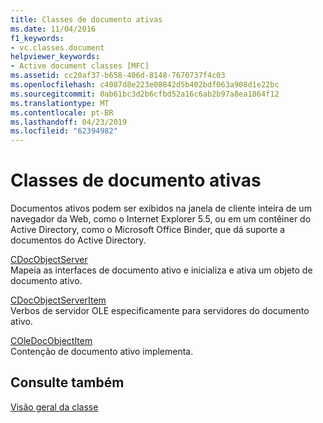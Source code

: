 ```yaml
---
title: Classes de documento ativas
ms.date: 11/04/2016
f1_keywords:
- vc.classes.document
helpviewer_keywords:
- Active document classes [MFC]
ms.assetid: cc20af37-b658-406d-8148-7670737f4c03
ms.openlocfilehash: c4087d8e223e08842d5b402bdf063a908d1e22bc
ms.sourcegitcommit: 0ab61bc3d2b6cfbd52a16c6ab2b97a8ea1864f12
ms.translationtype: MT
ms.contentlocale: pt-BR
ms.lasthandoff: 04/23/2019
ms.locfileid: "62394982"
---
```

# <a name="active-document-classes"></a>Classes de documento ativas

Documentos ativos podem ser exibidos na janela de cliente inteira de um navegador da Web, como o Internet Explorer 5.5, ou em um contêiner do Active Directory, como o Microsoft Office Binder, que dá suporte a documentos do Active Directory.

[CDocObjectServer](../mfc/reference/cdocobjectserver-class.md)<br/>
Mapeia as interfaces de documento ativo e inicializa e ativa um objeto de documento ativo.

[CDocObjectServerItem](../mfc/reference/cdocobjectserveritem-class.md)<br/>
Verbos de servidor OLE especificamente para servidores do documento ativo.

[COleDocObjectItem](../mfc/reference/coledocobjectitem-class.md)<br/>
Contenção de documento ativo implementa.

## <a name="see-also"></a>Consulte também

[Visão geral da classe](../mfc/class-library-overview.md)
